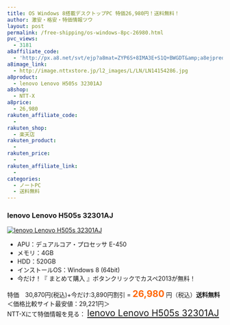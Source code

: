 ```yaml
---
title: OS Windows 8搭載デスクトップPC 特価26,980円！送料無料！
author: 激安・格安・特価情報ツウ
layout: post
permalink: /free-shipping/os-windows-8pc-26980.html
pvc_views:
  - 3181
a8affiliate_code:
  - 'http://px.a8.net/svt/ejp?a8mat=ZYP6S+8IMA3E+S1Q+BWGDT&amp;a8ejpredirect=http://nttxstore.jp/_II_LN14154286'
a8image_link:
  - http://image.nttxstore.jp/l2_images/L/LN/LN14154286.jpg
a8product:
  - lenovo Lenovo H505s 32301AJ
a8shop:
  - NTT-X
a8price:
  - 26,980
rakuten_affiliate_code:
  - 
rakuten_shop:
  - 楽天店
rakuten_product:
  - 
rakuten_price:
  - 
rakuten_affiliate_link:
  - 
categories:
  - ノートPC
  - 送料無料
---
```

### lenovo Lenovo H505s 32301AJ

<div class="img-bg2 img_L">
  <a title="lenovo Lenovo H505s 32301AJ" href="http://px.a8.net/svt/ejp?a8mat=ZYP6S+8IMA3E+S1Q+BWGDT&a8ejpredirect=http://nttxstore.jp/_II_LN14154286" target="_blank"><img src="http://i1.wp.com/image.nttxstore.jp/l2_images/L/LN/LN14154286.jpg?resize=120%2C120" border="0" alt="lenovo Lenovo H505s 32301AJ" style="border: 0pt none;" data-recalc-dims="1" /></a>
</div>

<!--more-->

  * APU：デュアルコア・プロセッサ E-450
  * メモリ：4GB
  * HDD：520GB
  * インストールOS：Windows 8 (64bit)
  * 今だけ！『 まとめて購入 』ボタンクリックでカスペ2013が無料！

特価　30,870円(税込)+今だけ:3,890円割引 = <span style="color: #ff6600; font-size: 150%;"><strong>26,980</strong></span> 円（税込）**送料無料**  
＜価格比較サイト最安値：29,221円＞  
NTT-Xにて特価情報を見る： <span style="font-size: 150%;"><a href="http://px.a8.net/svt/ejp?a8mat=ZYP6S+8IMA3E+S1Q+BWGDT&a8ejpredirect=http://nttxstore.jp/_II_LN14154286" target="_blank">lenovo Lenovo H505s 32301AJ</a></span>
